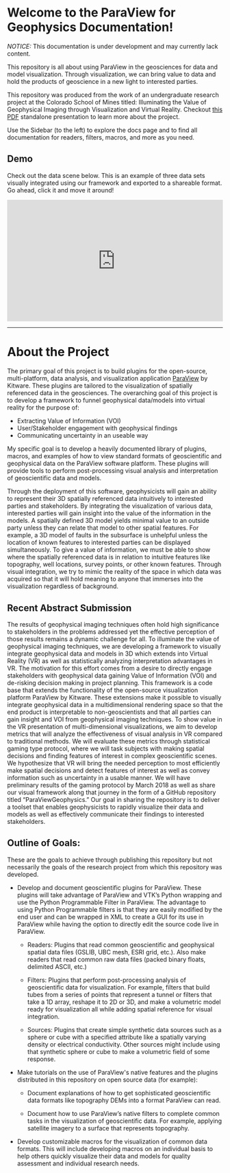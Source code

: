 # Welcome to the ParaView for Geophysics Documentation!

*NOTICE:* This documentation is under development and may currently lack content.

This repository is all about using ParaView in the geosciences for data and model visualization. Through visualization, we can bring value to data and hold the products of geoscience in a new light to interested parties.

This repository was produced from the work of an undergraduate research project at the Colorado School of Mines titled: Illuminating the Value of Geophysical Imaging through Visualization and Virtual Reality. Checkout [this PDF](https://drive.google.com/file/d/0B6v2US3m042-MFIwUy1uUTlfVHM/view?usp=sharing) standalone presentation to learn more about the project.

Use the Sidebar (to the left) to explore the docs page and to find all documentation for readers, filters, macros, and more as you need.


## Demo
Check out the data scene below. This is an example of three data sets visually integrated using our framework and exported to a shareable format. Go ahead, click it and move it around!

<div style="position: relative; padding-bottom: 56.25%; height: 0; overflow: hidden; max-width: 100%; height: auto;">
        <iframe src="https://rawgit.com/banesullivan/PVGPvtk.js/master/StandaloneSceneLoader.html?fileURL=https://dl.dropbox.com/s/6gxax6fp9muk65e/SampleVis.vtkjs?dl=0" frameborder="0" allowfullscreen style="position: absolute; top: 0; left: 0; width: 100%; height: 100%;"></iframe>
</div>


-----
# About the Project
The primary goal of this project is to build plugins for the open-source, multi-platform, data analysis, and visualization application [ParaView](https://www.paraview.org) by Kitware. These plugins are tailored to the visualization of spatially referenced data in the geosciences. The overarching  goal of this project is to develop a framework to funnel geophysical data/models into virtual reality for the purpose of:

- Extracting Value of Information (VOI)
- User/Stakeholder engagement with geophysical findings
- Communicating uncertainty in an useable way

My specific goal is to develop a heavily documented library of plugins, macros, and examples of how to view standard formats of geoscientific and geophysical data on the ParaView software platform. These plugins will provide tools to perform post-processing visual analysis and interpretation of geoscientific data and models.

Through the deployment of this software, geophysicists will gain an ability to represent their 3D spatially referenced data intuitively to interested parties and stakeholders. By integrating the visualization of various data, interested parties will gain insight into the value of the information in the models. A spatially defined 3D model yields minimal value to an outside party unless they can relate that model to other spatial features. For example, a 3D model of faults in the subsurface is unhelpful unless the location of known features to interested parties can be displayed simultaneously. To give a value of information, we must be able to show where the spatially referenced data is in relation to intuitive features like topography, well locations, survey points, or other known features. Through visual integration, we try to mimic the reality of the space in which data was acquired so that it will hold meaning to anyone that immerses into the visualization regardless of background.

## Recent Abstract Submission
The results of geophysical imaging techniques often hold high significance to stakeholders in the problems addressed yet the effective perception of those results remains a dynamic challenge for all. To illuminate the value of geophysical imaging techniques, we are developing a framework to visually integrate geophysical data and models in 3D which extends into Virtual Reality (VR) as well as statistically analyzing interpretation advantages in VR. The motivation for this effort comes from a desire to directly engage stakeholders with geophysical data gaining Value of Information (VOI) and de-risking decision making in project planning. This framework is a code base that extends the functionality of the open-source visualization platform ParaView by Kitware. These extensions make it possible to visually integrate geophysical data in a multidimensional rendering space so that the end product is interpretable to non-geoscientists and that all parties can gain insight and VOI from geophysical imaging techniques. To show value in the VR presentation of multi-dimensional visualizations, we aim to develop metrics that will analyze the effectiveness of visual analysis in VR compared to traditional methods. We will evaluate these metrics through statistical gaming type protocol, where we will task subjects with making spatial decisions and finding features of interest in complex geoscientific scenes. We hypothesize that VR will bring the needed perception to most efficiently make spatial decisions and detect features of interest as well as convey information such as uncertainty in a usable manner. We will have preliminary results of the gaming protocol by March 2018 as well as share our visual framework along that journey in the form of a GitHub repository titled “ParaViewGeophysics.” Our goal in sharing the repository is to deliver a toolset that enables geophysicists to rapidly visualize their data and models as well as effectively communicate their findings to interested stakeholders.

## Outline of Goals:
These are the goals to achieve through publishing this repository but not necessarily the goals of the research project from which this repository was developed.

* Develop and document geoscientific plugins for ParaView. These plugins will take advantage of ParaView and VTK’s Python wrapping and use the Python Programmable Filter in ParaView. The advantage to using Python Programmable filters is that they are easily modified by the end user and can be wrapped in XML to create a GUI for its use in ParaView while having the option to directly edit the source code live in ParaView.

    * Readers: Plugins that read common geoscientific and geophysical spatial data files (GSLIB, UBC mesh, ESRI grid, etc.). Also make readers that read common raw data files (packed binary floats, delimited ASCII, etc.)

    * Filters: Plugins that perform post-processing analysis of geoscientific data for visualization. For example, filters that build tubes from a series of points that represent a tunnel or filters that take a 1D array, reshape it to 2D or 3D, and make a volumetric model ready for visualization all while adding spatial reference for visual integration.  

    * Sources: Plugins that create simple synthetic data sources such as a sphere or cube with a specified attribute like a spatially varying density or electrical conductivity. Other sources might include using that synthetic sphere or cube to make a volumetric field of some response.

* Make tutorials on the use of ParaView's native features and the plugins distributed in this repository on open source data (for example):

    * Document explanations of how to get sophisticated geoscientific data formats like topography DEMs into a format ParaView can read.

     * Document how to use ParaView’s native filters to complete common tasks in the visualization of geoscientific data. For example, applying satellite imagery to a surface that represents topography.

* Develop customizable macros for the visualization of common data formats. This will include developing macros on an individual basis to help others quickly visualize their data and models for quality assessment and individual research needs.
